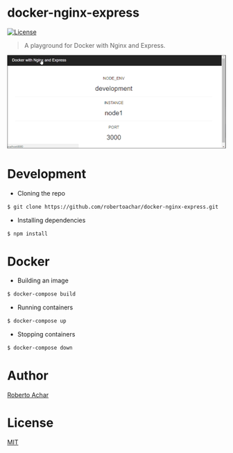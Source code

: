 # docker-nginx-express

[![License][license-badge]][license-url]

> A playground for Docker with Nginx and Express.

![Preview](preview/docker-nginx-express.gif)

# Development

* Cloning the repo

```bash
$ git clone https://github.com/robertoachar/docker-nginx-express.git
```

* Installing dependencies

```bash
$ npm install
```

# Docker

* Building an image

```bash
$ docker-compose build
```

* Running containers

```bash
$ docker-compose up
```

* Stopping  containers

```bash
$ docker-compose down
```

# Author

[Roberto Achar](https://twitter.com/robertoachar)

# License

[MIT](https://github.com/robertoachar/docker-nginx-express/blob/master/LICENSE)

[license-badge]: https://img.shields.io/github/license/robertoachar/docker-nginx-express.svg
[license-url]: https://opensource.org/licenses/MIT
